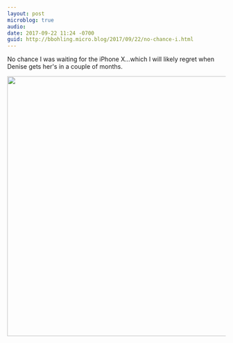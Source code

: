 ```yaml
---
layout: post
microblog: true
audio: 
date: 2017-09-22 11:24 -0700
guid: http://bbohling.micro.blog/2017/09/22/no-chance-i.html
---
```

No chance I was waiting for the iPhone X...which I will likely regret when Denise gets her's in a couple of months.

<img src="http://bbohling.micro.blog/uploads/2017/6b3e886e6f.jpg" width="600" height="599" />
